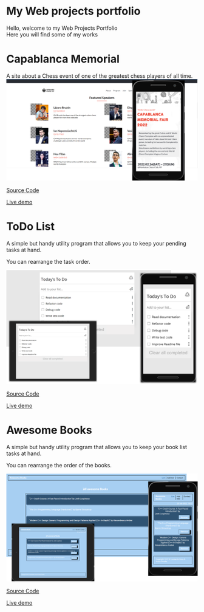 
<div >
<h1> My Web projects portfolio</h1>

Hello, welcome to my Web Projects Portfolio  
Here you will find some of my works
</div>


<div> 
<h1>Capablanca Memorial</h1>
A site about a Chess event of one of the greatest chess players of all time.

<img src="./capablancaEvent.png">

[Source Code](https://github.com/VicPeralta/capstoneHTMLJS)   

[Live demo](https://vicperalta.github.io/capstoneHTMLJS/)

</div>

<div> 
<h1>ToDo List</h1>
A simple but handy utility program that allows you to keep your pending tasks at hand.    

You can rearrange the task order.

<img src="./toDoList.png">

[Source Code](https://github.com/VicPeralta/to-Do-List)   

[Live demo](https://vicperalta.github.io/to-Do-List/)

</div>

<div> 
<h1>Awesome Books</h1>
A simple but handy utility program that allows you to keep your book list tasks at hand.   

You can rearrange the order of the books.

<img src="./awesome.png">

[Source Code](https://github.com/VicPeralta/Awesome_Books_ES6)   

[Live demo](https://vicperalta.github.io/Awesome_Books_ES6/)

</div>
